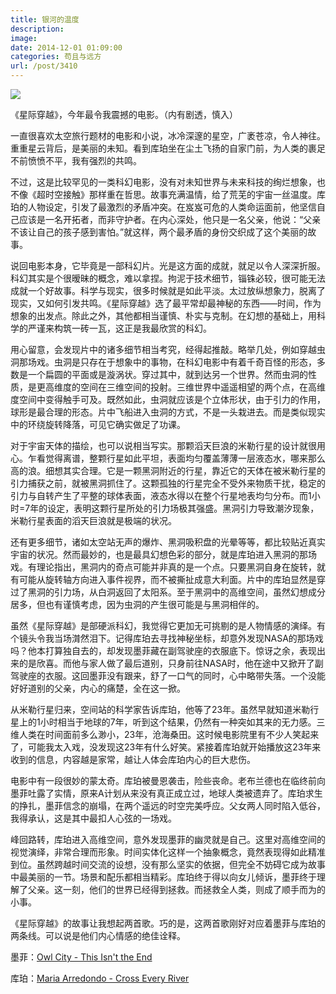```yaml
---
title: 银河的温度
description: 
image: 
date: 2014-12-01 01:09:00
categories: 苟且与远方
url: /post/3410
---
```


![](https://storageapi.fleek.co/0a3a8890-e65e-47ce-93d7-0442b9209d38-bucket/blog/posts/2014-12/12-01/1.jpg)

《星际穿越》，今年最令我震撼的电影。（内有剧透，慎入）

一直很喜欢太空旅行题材的电影和小说，冰冷深邃的星空，广袤苍凉，令人神往。重重星云背后，是美丽的未知。看到库珀坐在尘土飞扬的自家门前，为人类的裹足不前愤愤不平，我有强烈的共鸣。

不过，这是比较罕见的一类科幻电影，没有对未知世界与未来科技的绚烂想象，也不像《超时空接触》那样重在哲思。故事充满温情，给了荒芜的宇宙一丝温度。库珀的人物设定，引发了最激烈的矛盾冲突。在岌岌可危的人类命运面前，他坚信自己应该是一名开拓者，而非守护者。在内心深处，他只是一名父亲，他说：“父亲不该让自己的孩子感到害怕。”就这样，两个最矛盾的身份交织成了这个美丽的故事。

说回电影本身，它毕竟是一部科幻片。光是这方面的成就，就足以令人深深折服。科幻其实是个很暧昧的概念，难以拿捏。拘泥于技术细节，锱铢必较，很可能无法成就一个好故事。科学与现实，很多时候就是如此平淡。太过放纵想象力，脱离了现实，又如何引发共鸣。《星际穿越》选了最平常却最神秘的东西——时间，作为想象的出发点。除此之外，其他都相当谨慎、朴实与克制。在幻想的基础上，用科学的严谨来构筑一砖一瓦，这正是我最欣赏的科幻。

用心留意，会发现片中的诸多细节相当考究，经得起推敲。略举几处，例如穿越虫洞那场戏。虫洞是只存在于想象中的事物，在科幻电影中有着千奇百怪的形态，多数是一个扁圆的平面或是漩涡状。穿过其中，就到达另一个世界。然而虫洞的性质，是更高维度的空间在三维空间的投射。三维世界中遥遥相望的两个点，在高维度空间中变得触手可及。既然如此，虫洞就应该是个立体形状，由于引力的作用，球形是最合理的形态。片中飞船进入虫洞的方式，不是一头栽进去。而是类似现实中的环绕旋转降落，可见它确实做足了功课。

对于宇宙天体的描绘，也可以说相当写实。那颗滔天巨浪的米勒行星的设计就很用心。乍看觉得离谱，整颗行星如此平坦，表面均匀覆盖薄薄一层液态水，哪来那么高的浪。细想其实合理。它是一颗黑洞附近的行星，靠近它的天体在被米勒行星的引力捕获之前，就被黑洞抓住了。这颗孤独的行星完全不受外来物质干扰，稳定的引力与自转产生了平整的球体表面，液态水得以在整个行星地表均匀分布。而1小时=7年的设定，表明这颗行星所处的引力场极其强盛。黑洞引力导致潮汐现象，米勒行星表面的滔天巨浪就是极端的状况。

还有更多细节，诸如太空站无声的爆炸、黑洞吸积盘的光晕等等，都比较贴近真实宇宙的状况。然而最妙的，也是最具幻想色彩的部分，就是库珀进入黑洞的那场戏。有理论指出，黑洞内的奇点可能并非真的是一个点。只要黑洞自身在旋转，就有可能从旋转轴方向进入事件视界，而不被撕扯成意大利面。片中的库珀显然是穿过了黑洞的引力场，从白洞返回了太阳系。至于黑洞中的高维空间，虽然幻想成分居多，但也有谨慎考虑，因为虫洞的产生很可能是与黑洞相伴的。

虽然《星际穿越》是部硬派科幻，我觉得它更加无可挑剔的是人物情感的演绎。有个镜头令我当场潸然泪下。记得库珀去寻找神秘坐标，却意外发现NASA的那场戏吗？他本打算独自去的，却发现墨菲藏在副驾驶座的衣服底下。惊讶之余，表现出来的是欣喜。而他与家人做了最后道别，只身前往NASA时，他在途中又掀开了副驾驶座的衣服。这回墨菲没有跟来，舒了一口气的同时，心中略带失落。一个没能好好道别的父亲，内心的痛楚，全在这一掀。

从米勒行星归来，空间站的科学家告诉库珀，他等了23年。虽然早就知道米勒行星上的1小时相当于地球的7年，听到这个结果，仍然有一种突如其来的无力感。三维人类在时间面前多么渺小，23年，沧海桑田。这时候电影院里有不少人笑起来了，可能我太入戏，没发现这23年有什么好笑。紧接着库珀就开始播放这23年来收到的信息，内容越是家常，越让人体会库珀内心的巨大悲伤。

电影中有一段很妙的蒙太奇。库珀被曼恩袭击，险些丧命。老布兰德也在临终前向墨菲吐露了实情，原来A计划从来没有真正成立过，地球人类被遗弃了。库珀求生的挣扎，墨菲信念的崩塌，在两个遥远的时空完美呼应。父女两人同时陷入低谷，我得承认，这是其中最扣人心弦的一场戏。

峰回路转，库珀进入高维空间，意外发现墨菲的幽灵就是自己。这里对高维空间的视觉演绎，非常合理而形象。时间实体化这样一个抽象概念，竟然表现得如此精准到位。虽然跨越时间交流的设想，没有那么坚实的依据，但完全不妨碍它成为故事中最美丽的一节。场景和配乐都相当精彩。库珀终于得以向女儿倾诉，墨菲终于理解了父亲。这一刻，他们的世界已经得到拯救。而拯救全人类，则成了顺手而为的小事。

《星际穿越》的故事让我想起两首歌。巧的是，这两首歌刚好对应着墨菲与库珀的两条线。可以说是他们内心情感的绝佳诠释。

墨菲：[Owl City - This Isn't the End](http://music.163.com/#/song?id=28727863)

库珀：[Maria Arredondo - Cross Every River](http://music.163.com/#/song?id=3026485)